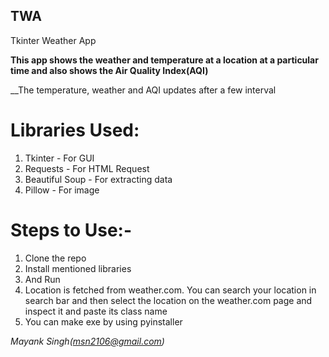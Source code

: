 ## TWA
Tkinter Weather App

**This app shows the weather and temperature at a location at a particular time and also shows the Air Quality Index(AQI)**

__The temperature, weather and AQI updates after a few interval

# Libraries Used:
1) Tkinter - For GUI
2) Requests - For HTML Request
3) Beautiful Soup - For extracting data
4) Pillow - For image

# Steps to Use:-
1) Clone the repo
2) Install mentioned libraries
3) And Run
4) Location is fetched from weather.com. You can search your location in search bar and then select the location on the weather.com page and inspect it and paste its class name
5) You can make exe by using pyinstaller

*Mayank Singh(msn2106@gmail.com)*
